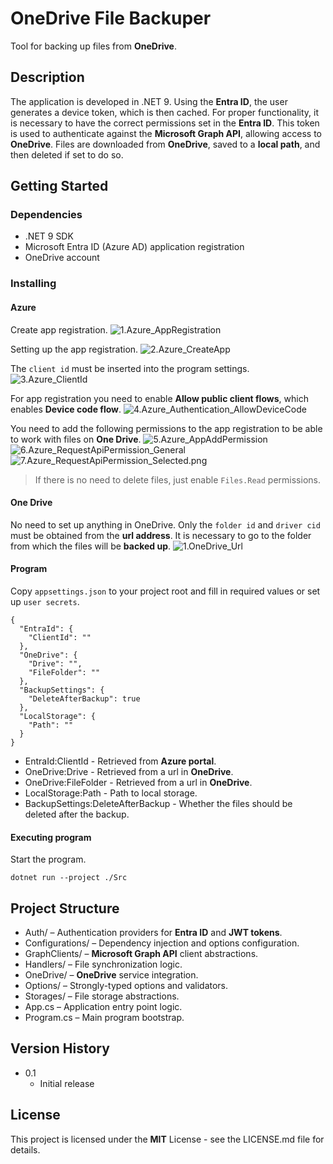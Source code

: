 ﻿# OneDrive File Backuper

Tool for backing up files from **OneDrive**.

## Description

The application is developed in .NET 9. Using the **Entra ID**, the user generates a device token, which is then cached. For proper functionality, it is necessary to have the correct permissions set in the **Entra ID**. This token is used to authenticate against the **Microsoft Graph API**, allowing access to **OneDrive**. Files are downloaded from **OneDrive**, saved to a **local path**, and then deleted if set to do so.

## Getting Started

### Dependencies
* .NET 9 SDK
* Microsoft Entra ID (Azure AD) application registration
* OneDrive account

### Installing
#### Azure
Create app registration.
![1.Azure_AppRegistration](/Doc/Images/Azure/1.Azure_AppRegistration.png)

Setting up the app registration.
![2.Azure_CreateApp](/Doc/Images/Azure/2.Azure_CreateApp.png)

The `client id` must be inserted into the program settings.
![3.Azure_ClientId](/Doc/Images/Azure/3.Azure_ClientId.png)

For app registration you need to enable **Allow public client flows**, which enables **Device code flow**.
![4.Azure_Authentication_AllowDeviceCode](/Doc/Images/Azure/4.Azure_Authentication_AllowDeviceCode.png)


You need to add the following permissions to the app registration to be able to work with files on **One Drive**.
![5.Azure_AppAddPermission](/Doc/Images/Azure/5.Azure_AppAddPermission.png)
![6.Azure_RequestApiPermission_General](/Doc/Images/Azure/6.Azure_RequestApiPermission_General.png)
![7.Azure_RequestApiPermission_Selected.png](/Doc/Images/Azure/7.Azure_RequestApiPermission_Selected.png)

> If there is no need to delete files, just enable `Files.Read` permissions.

#### One Drive
No need to set up anything in OneDrive. Only the `folder id` and `driver cid` must be obtained from the **url address**. It is necessary to go to the folder from which the files will be **backed up**.
![1.OneDrive_Url](/Doc/Images/OneDrive/1.OneDrive_Url.png)

#### Program
Copy `appsettings.json` to your project root and fill in required values or set up `user secrets`.

```
{
  "EntraId": {
    "ClientId": ""
  },
  "OneDrive": {
    "Drive": "",
    "FileFolder": ""
  },
  "BackupSettings": {
    "DeleteAfterBackup": true
  },
  "LocalStorage": {
    "Path": ""
  }
}
```

* EntraId:ClientId - Retrieved from **Azure portal**.
* OneDrive:Drive - Retrieved from a url in **OneDrive**.
* OneDrive:FileFolder - Retrieved from a url in **OneDrive**.
* LocalStorage:Path - Path to local storage.
* BackupSettings:DeleteAfterBackup - Whether the files should be deleted after the backup.

#### Executing program

Start the program.
```
dotnet run --project ./Src
```

## Project Structure

* Auth/ – Authentication providers for **Entra ID** and **JWT tokens**.
* Configurations/ – Dependency injection and options configuration.
* GraphClients/ – **Microsoft Graph API** client abstractions.
* Handlers/ – File synchronization logic.
* OneDrive/ – **OneDrive** service integration.
* Options/ – Strongly-typed options and validators.
* Storages/ – File storage abstractions.
* App.cs – Application entry point logic.
* Program.cs – Main program bootstrap.

## Version History

* 0.1
  * Initial release

## License

This project is licensed under the **MIT** License - see the LICENSE.md file for details.

